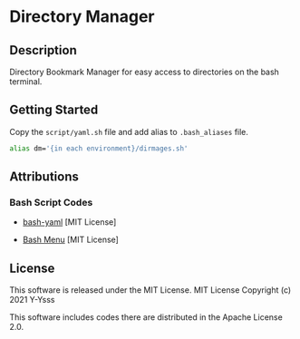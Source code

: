 # Directory Manager

## Description
Directory Bookmark Manager for easy access to directories on the bash terminal.

## Getting Started
Copy the `script/yaml.sh` file and add alias to `.bash_aliases` file.

```sh
alias dm='{in each environment}/dirmages.sh'
```

## Attributions
### Bash Script Codes
- [bash-yaml](https://github.com/jasperes/bash-yaml) [MIT License]

- [Bash Menu](https://github.com/barbw1re/bash-menu) [MIT License]

## License
This software is released under the MIT License.
MIT License Copyright (c) 2021 Y-Ysss

This software includes codes there are distributed in the Apache License 2.0.
